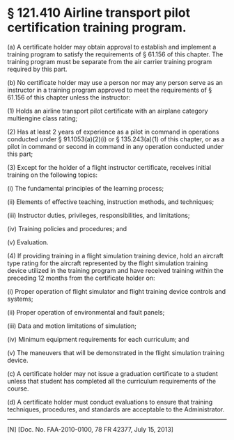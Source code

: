 # § 121.410   Airline transport pilot certification training program.

(a) A certificate holder may obtain approval to establish and implement a training program to satisfy the requirements of § 61.156 of this chapter. The training program must be separate from the air carrier training program required by this part.


(b) No certificate holder may use a person nor may any person serve as an instructor in a training program approved to meet the requirements of § 61.156 of this chapter unless the instructor:


(1) Holds an airline transport pilot certificate with an airplane category multiengine class rating;


(2) Has at least 2 years of experience as a pilot in command in operations conducted under § 91.1053(a)(2)(i) or § 135.243(a)(1) of this chapter, or as a pilot in command or second in command in any operation conducted under this part;


(3) Except for the holder of a flight instructor certificate, receives initial training on the following topics:


(i) The fundamental principles of the learning process;


(ii) Elements of effective teaching, instruction methods, and techniques;


(iii) Instructor duties, privileges, responsibilities, and limitations;


(iv) Training policies and procedures; and


(v) Evaluation.


(4) If providing training in a flight simulation training device, hold an aircraft type rating for the aircraft represented by the flight simulation training device utilized in the training program and have received training within the preceding 12 months from the certificate holder on:


(i) Proper operation of flight simulator and flight training device controls and systems;


(ii) Proper operation of environmental and fault panels;


(iii) Data and motion limitations of simulation;


(iv) Minimum equipment requirements for each curriculum; and


(v) The maneuvers that will be demonstrated in the flight simulation training device.


(c) A certificate holder may not issue a graduation certificate to a student unless that student has completed all the curriculum requirements of the course.


(d) A certificate holder must conduct evaluations to ensure that training techniques, procedures, and standards are acceptable to the Administrator.



---

[N] [Doc. No. FAA-2010-0100, 78 FR 42377, July 15, 2013]




